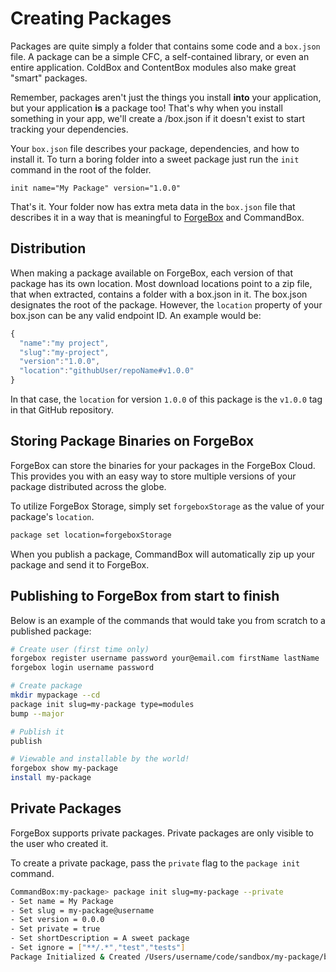 # Creating Packages

Packages are quite simply a folder that contains some code and a `box.json` file. A package can be a simple CFC, a self-contained library, or even an entire application. ColdBox and ContentBox modules also make great "smart" packages.

Remember, packages aren't just the things you install **into** your application, but your application **is** a package too! That's why when you install something in your app, we'll create a /box.json if it doesn't exist to start tracking your dependencies.

Your `box.json` file describes your package, dependencies, and how to install it. To turn a boring folder into a sweet package just run the `init` command in the root of the folder.

```
init name="My Package" version="1.0.0"
```

That's it. Your folder now has extra meta data in the `box.json` file that describes it in a way that is meaningful to [ForgeBox](http://forgebox.io) and CommandBox.

## Distribution

When making a package available on ForgeBox, each version of that package has its own location. Most download locations point to a zip file, that when extracted, contains a folder with a box.json in it. The box.json designates the root of the package. However, the `location` property of your box.json can be any valid endpoint ID. An example would be:

```javascript
{
  "name":"my project",
  "slug":"my-project",
  "version":"1.0.0",
  "location":"githubUser/repoName#v1.0.0"
}
```

In that case, the `location` for version `1.0.0` of this package is the `v1.0.0` tag in that GitHub repository.

## Storing Package Binaries on ForgeBox

ForgeBox can store the binaries for your packages in the ForgeBox Cloud. This provides you with an easy way to store multiple versions of your package distributed across the globe.

To utilize ForgeBox Storage, simply set `forgeboxStorage` as the value of your package's `location`.

```bash
package set location=forgeboxStorage
```

When you publish a package, CommandBox will automatically zip up your package and send it to ForgeBox.

## Publishing to ForgeBox from start to finish

Below is an example of the commands that would take you from scratch to a published package:

```bash
# Create user (first time only)
forgebox register username password your@email.com firstName lastName
forgebox login username password

# Create package
mkdir mypackage --cd
package init slug=my-package type=modules
bump --major

# Publish it
publish

# Viewable and installable by the world!
forgebox show my-package
install my-package
```

## Private Packages

ForgeBox supports private packages. Private packages are only visible to the user who created it.

To create a private package, pass the `private` flag to the `package init` command.

```bash
CommandBox:my-package> package init slug=my-package --private
- Set name = My Package
- Set slug = my-package@username
- Set version = 0.0.0
- Set private = true
- Set shortDescription = A sweet package
- Set ignore = ["**/.*","test","tests"]
Package Initialized & Created /Users/username/code/sandbox/my-package/box.json
```
